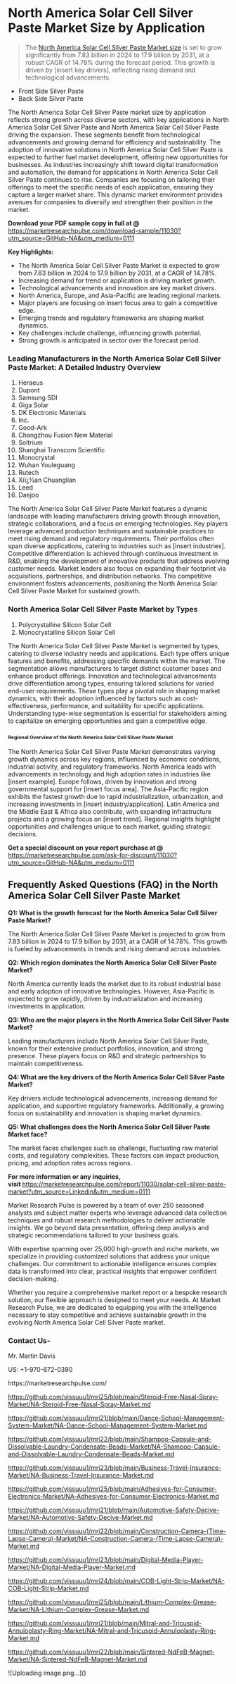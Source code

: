 <h1>North America Solar Cell Silver Paste Market&nbsp;Size by Application</h1><blockquote><p>The <a href="https://marketresearchpulse.com/download-sample/11030?utm_source=GitHub-NA&amp;utm_medium=0111">North America Solar Cell Silver Paste Market size</a> is set to grow significantly from 7.83 billion in 2024 to 17.9 billion by 2031, at a robust CAGR of 14.78% during the forecast period. This growth is driven by [insert key drivers], reflecting rising demand and technological advancements.</p></blockquote><ul><li>Front Side Silver Paste<li> Back Side Silver Paste</li></ul><p>The North America Solar Cell Silver Paste market size by application reflects strong growth across diverse sectors, with key applications in North America Solar Cell Silver Paste and North America Solar Cell Silver Paste driving the expansion. These segments benefit from technological advancements and growing demand for efficiency and sustainability. The adoption of innovative solutions in North America Solar Cell Silver Paste is expected to further fuel market development, offering new opportunities for businesses. As industries increasingly shift toward digital transformation and automation, the demand for applications in North America Solar Cell Silver Paste continues to rise. Companies are focusing on tailoring their offerings to meet the specific needs of each application, ensuring they capture a larger market share. This dynamic market environment provides avenues for companies to diversify and strengthen their position in the market.</p><p><strong>Download your PDF sample copy in full at @ </strong><a href="https://marketresearchpulse.com/download-sample/11030?utm_source=GitHub-NA&amp;utm_medium=0111">https://marketresearchpulse.com/download-sample/11030?utm_source=GitHub-NA&amp;utm_medium=0111</a></p><p><strong>Key Highlights: </strong></p><ul><li>The North America Solar Cell Silver Paste Market is expected to grow from 7.83 billion in 2024 to 17.9 billion by 2031, at a CAGR of 14.78%.</li><li>Increasing demand for trend or application is driving market growth.</li><li>Technological advancements and innovation are key market drivers.</li><li>North America, Europe, and Asia-Pacific are leading regional markets.</li><li>Major players are focusing on insert focus area to gain a competitive edge.</li><li>Emerging trends and regulatory frameworks are shaping market dynamics.</li><li>Key challenges include challenge, influencing growth potential.</li><li>Strong growth is anticipated in sector over the forecast period.</li></ul><h3>Leading Manufacturers in the North America Solar Cell Silver Paste Market: A Detailed Industry Overview</h3><ol><li>Heraeus</li><li>Dupont</li><li>Samsung SDI</li><li>Giga Solar</li><li>DK Electronic Materials</li><li>Inc.</li><li>Good-Ark</li><li>Changzhou Fusion New Material</li><li>Soltrium</li><li>Shanghai Transcom Scientific</li><li>Monocrystal</li><li>Wuhan Youleguang</li><li>Rutech</li><li>Xiï¿½an Chuanglian</li><li>Leed</li><li>Daejoo</li></ol><div class="flex max-w-full flex-col flex-grow"><div class="min-h-8 text-message flex w-full flex-col items-end gap-2 whitespace-normal break-words [.text-message+&amp;]:mt-5" dir="auto" data-message-author-role="assistant" data-message-id="fd8432e4-4910-450d-b182-61b7bfb0a01f" data-message-model-slug="gpt-4o"><div class="flex w-full flex-col gap-1 empty:hidden first:pt-[3px]"><div class="markdown prose w-full break-words dark:prose-invert light"><p>The North America Solar Cell Silver Paste Market features a dynamic landscape with leading manufacturers driving growth through innovation, strategic collaborations, and a focus on emerging technologies. Key players leverage advanced production techniques and sustainable practices to meet rising demand and regulatory requirements. Their portfolios often span diverse applications, catering to industries such as [insert industries]. Competitive differentiation is achieved through continuous investment in R&amp;D, enabling the development of innovative products that address evolving customer needs. Market leaders also focus on expanding their footprint via acquisitions, partnerships, and distribution networks. This competitive environment fosters advancements, positioning the North America Solar Cell Silver Paste Market for sustained growth.</p></div></div></div></div><h3>North America Solar Cell Silver Paste Market by Types</h3><ol><li>Polycrystalline Silicon Solar Cell<li> Monocrystalline Silicon Solar Cell</li></ol><div class="flex max-w-full flex-col flex-grow"><div class="min-h-8 text-message flex w-full flex-col items-end gap-2 whitespace-normal break-words [.text-message+&amp;]:mt-5" dir="auto" data-message-author-role="assistant" data-message-id="084470be-0bb7-4664-bddf-5156b4f41249" data-message-model-slug="gpt-4o-mini"><div class="flex w-full flex-col gap-1 empty:hidden first:pt-[3px]"><div class="markdown prose w-full break-words dark:prose-invert light"><p>The North America Solar Cell Silver Paste Market is segmented by types, catering to diverse industry needs and applications. Each type offers unique features and benefits, addressing specific demands within the market. The segmentation allows manufacturers to target distinct customer bases and enhance product offerings. Innovation and technological advancements drive differentiation among types, ensuring tailored solutions for varied end-user requirements. These types play a pivotal role in shaping market dynamics, with their adoption influenced by factors such as cost-effectiveness, performance, and suitability for specific applications. Understanding type-wise segmentation is essential for stakeholders aiming to capitalize on emerging opportunities and gain a competitive edge.</p></div></div></div></div><h3><span style="font-size: 11px;">Regional Overview of the North America Solar Cell Silver Paste Market</span></h3><div class="flex max-w-full flex-col flex-grow"><div class="min-h-8 text-message flex w-full flex-col items-end gap-2 whitespace-normal break-words [.text-message+&amp;]:mt-5" dir="auto" data-message-author-role="assistant" data-message-id="e9038762-ce64-4e30-91c9-9bd413514231" data-message-model-slug="gpt-4o-mini"><div class="flex w-full flex-col gap-1 empty:hidden first:pt-[3px]"><div class="markdown prose w-full break-words dark:prose-invert light"><p>The North America Solar Cell Silver Paste Market demonstrates varying growth dynamics across key regions, influenced by economic conditions, industrial activity, and regulatory frameworks. North America leads with advancements in technology and high adoption rates in industries like [insert example]. Europe follows, driven by innovation and strong governmental support for [insert focus area]. The Asia-Pacific region exhibits the fastest growth due to rapid industrialization, urbanization, and increasing investments in [insert industry/application]. Latin America and the Middle East &amp; Africa also contribute, with expanding infrastructure projects and a growing focus on [insert trend]. Regional insights highlight opportunities and challenges unique to each market, guiding strategic decisions.</p></div></div></div></div><p><strong>Get a special discount on your report purchase at @ </strong><a href="https://marketresearchpulse.com/ask-for-discount/11030?utm_source=GitHub-NA&amp;utm_medium=0111">https://marketresearchpulse.com/ask-for-discount/11030?utm_source=GitHub-NA&amp;utm_medium=0111</a></p><h2>Frequently Asked Questions (FAQ) in the North America Solar Cell Silver Paste Market</h2><p><strong>Q1: What is the growth forecast for the North America Solar Cell Silver Paste Market?</strong></p><p>The North America Solar Cell Silver Paste Market is projected to grow from 7.83 billion in 2024 to 17.9 billion by 2031, at a CAGR of 14.78%. This growth is fueled by advancements in trends and rising demand across industries.</p><p><strong>Q2: Which region dominates the North America Solar Cell Silver Paste Market?</strong></p><p>North America currently leads the market due to its robust industrial base and early adoption of innovative technologies. However, Asia-Pacific is expected to grow rapidly, driven by industrialization and increasing investments in application.</p><p><strong>Q3: Who are the major players in the North America Solar Cell Silver Paste Market?</strong></p><p>Leading manufacturers include North America Solar Cell Silver Paste, known for their extensive product portfolios, innovation, and strong presence. These players focus on R&amp;D and strategic partnerships to maintain competitiveness.</p><p><strong>Q4: What are the key drivers of the North America Solar Cell Silver Paste Market?</strong></p><p>Key drivers include technological advancements, increasing demand for application, and supportive regulatory frameworks. Additionally, a growing focus on sustainability and innovation is shaping market dynamics.</p><p><strong>Q5: What challenges does the North America Solar Cell Silver Paste Market face?</strong></p><p>The market faces challenges such as challenge, fluctuating raw material costs, and regulatory complexities. These factors can impact production, pricing, and adoption rates across regions.</p><p><strong>For more information or any inquiries, visit&nbsp;</strong><a href="https://marketresearchpulse.com/report/11030/solar-cell-silver-paste-market?utm_source=Linkedin&utm_medium=0111">https://marketresearchpulse.com/report/11030/solar-cell-silver-paste-market?utm_source=Linkedin&utm_medium=0111</a></p><p>Market Research Pulse is powered by a team of over 250 seasoned analysts and subject matter experts who leverage advanced data collection techniques and robust research methodologies to deliver actionable insights. We go beyond data presentation, offering deep analysis and strategic recommendations tailored to your business goals.</p><p>With expertise spanning over 25,000 high-growth and niche markets, we specialize in providing customized solutions that address your unique challenges. Our commitment to actionable intelligence ensures complex data is transformed into clear, practical insights that empower confident decision-making.</p><p>Whether you require a comprehensive market report or a bespoke research solution, our flexible approach is designed to meet your needs. At Market Research Pulse, we are dedicated to equipping you with the intelligence necessary to stay competitive and achieve sustainable growth in the evolving North America Solar Cell Silver Paste market.</p><h3><strong>Contact Us-</strong></h3><p>Mr. Martin Davis</p><p>US: +1-970-672-0390</p><p>https://marketresearchpulse.com/</p><p><a href="https://github.com/vissuuu1/mri25/blob/main/Steroid-Free-Nasal-Spray-Market/NA-Steroid-Free-Nasal-Spray-Market.md">https://github.com/vissuuu1/mri25/blob/main/Steroid-Free-Nasal-Spray-Market/NA-Steroid-Free-Nasal-Spray-Market.md</a></p><p><a href="https://github.com/vissuuu1/mri21/blob/main/Dance-School-Management-System-Market/NA-Dance-School-Management-System-Market.md">https://github.com/vissuuu1/mri21/blob/main/Dance-School-Management-System-Market/NA-Dance-School-Management-System-Market.md</a></p><p><a href="https://github.com/vissuuu1/mri22/blob/main/Shampoo-Capsule-and-Dissolvable-Laundry-Condensate-Beads-Market/NA-Shampoo-Capsule-and-Dissolvable-Laundry-Condensate-Beads-Market.md">https://github.com/vissuuu1/mri22/blob/main/Shampoo-Capsule-and-Dissolvable-Laundry-Condensate-Beads-Market/NA-Shampoo-Capsule-and-Dissolvable-Laundry-Condensate-Beads-Market.md</a></p><p><a href="https://github.com/vissuuu1/mri23/blob/main/Business-Travel-Insurance-Market/NA-Business-Travel-Insurance-Market.md">https://github.com/vissuuu1/mri23/blob/main/Business-Travel-Insurance-Market/NA-Business-Travel-Insurance-Market.md</a></p><p><a href="https://github.com/vissuuu1/mri25/blob/main/Adhesives-for-Consumer-Electronics-Market/NA-Adhesives-for-Consumer-Electronics-Market.md">https://github.com/vissuuu1/mri25/blob/main/Adhesives-for-Consumer-Electronics-Market/NA-Adhesives-for-Consumer-Electronics-Market.md</a></p><p><a href="https://github.com/vissuuu1/mri21/blob/main/Automotive-Safety-Decive-Market/NA-Automotive-Safety-Decive-Market.md">https://github.com/vissuuu1/mri21/blob/main/Automotive-Safety-Decive-Market/NA-Automotive-Safety-Decive-Market.md</a></p><p><a href="https://github.com/vissuuu1/mri22/blob/main/Construction-Camera-(Time-Lapse-Camera)-Market/NA-Construction-Camera-(Time-Lapse-Camera)-Market.md">https://github.com/vissuuu1/mri22/blob/main/Construction-Camera-(Time-Lapse-Camera)-Market/NA-Construction-Camera-(Time-Lapse-Camera)-Market.md</a></p><p><a href="https://github.com/vissuuu1/mri23/blob/main/Digital-Media-Player-Market/NA-Digital-Media-Player-Market.md">https://github.com/vissuuu1/mri23/blob/main/Digital-Media-Player-Market/NA-Digital-Media-Player-Market.md</a></p><p><a href="https://github.com/vissuuu1/mri24/blob/main/COB-Light-Strip-Market/NA-COB-Light-Strip-Market.md">https://github.com/vissuuu1/mri24/blob/main/COB-Light-Strip-Market/NA-COB-Light-Strip-Market.md</a></p><p><a href="https://github.com/vissuuu1/mri25/blob/main/Lithium-Complex-Grease-Market/NA-Lithium-Complex-Grease-Market.md">https://github.com/vissuuu1/mri25/blob/main/Lithium-Complex-Grease-Market/NA-Lithium-Complex-Grease-Market.md</a></p><p><a href="https://github.com/vissuuu1/mri21/blob/main/Mitral-and-Tricuspid-Annuloplasty-Ring-Market/NA-Mitral-and-Tricuspid-Annuloplasty-Ring-Market.md">https://github.com/vissuuu1/mri21/blob/main/Mitral-and-Tricuspid-Annuloplasty-Ring-Market/NA-Mitral-and-Tricuspid-Annuloplasty-Ring-Market.md</a></p><p><a href="https://github.com/vissuuu1/mri22/blob/main/Sintered-NdFeB-Magnet-Market/NA-Sintered-NdFeB-Magnet-Market.md">https://github.com/vissuuu1/mri22/blob/main/Sintered-NdFeB-Magnet-Market/NA-Sintered-NdFeB-Magnet-Market.md</a></p>
![Uploading image.png…]()
